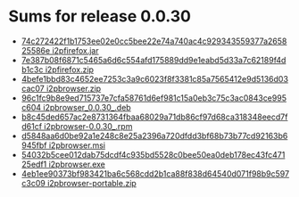 Sums for release 0.0.30
==============================

- [74c272422f1b1753ee02e0cc5bee22e74a740ac4c929343559377a265825586e  i2pfirefox.jar](https://github.com/eyedeekay/i2p.plugins.firefox/releases/download/0.0.30/i2pfirefox.jar)
- [7e387b08f6871c5465a6d6c554afd175889dd9e1eabd5d33a7c62189f4db1c3c  i2pfirefox.zip](https://github.com/eyedeekay/i2p.plugins.firefox/releases/download/0.0.30/i2pfirefox.zip)
- [4befe1bbd83c4652ee7253c3a9c6023f8f3381c85a7565412e9d5136d03cac07  i2pbrowser.zip](https://github.com/eyedeekay/i2p.plugins.firefox/releases/download/0.0.30/i2pbrowser.zip)
- [96c1fc9b8e9ed715737e7cfa58761d6ef981c15a0eb3c75c3ac0843ce995c604  i2pbrowser_0.0.30_.deb](https://github.com/eyedeekay/i2p.plugins.firefox/releases/download/0.0.30/i2pbrowser_0.0.30_.deb)
- [b8c45ded657ac2e8731364fbaa68029a71db86cf97d68ca318348eecd7fd61cf  i2pbrowser-0.0.30_.rpm](https://github.com/eyedeekay/i2p.plugins.firefox/releases/download/0.0.30/i2pbrowser-0.0.30_.rpm)
- [d5848aa6d0be92a1e248c8e25a2396a720dfdd3bf68b73b77cd92163b6945fbf  i2pbrowser.msi](https://github.com/eyedeekay/i2p.plugins.firefox/releases/download/0.0.30/i2pbrowser.msi)
- [54032b5cee012dab75dcdf4c935bd5528c0bee50ea0deb178ec43fc47125edf1  i2pbrowser.exe](https://github.com/eyedeekay/i2p.plugins.firefox/releases/download/0.0.30/i2pbrowser.exe)
- [4eb1ee90373bf983421ba6c568cdd2b1ca88f838d64540d071f98b9c597c3c09  i2pbrowser-portable.zip](https://github.com/eyedeekay/i2p.plugins.firefox/releases/download/0.0.30/i2pbrowser-portable.zip)


